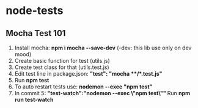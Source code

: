 # node-tests

<h2>Mocha Test 101</h2>

<ol>
	<li>Install mocha: <strong>npm i mocha --save-dev</strong> (-dev: this lib use only on dev mood)</li>
	<li>Create basic function for test (utils.js)</li>
	<li>Create test class for that (utils.test.js)</li>
	<li>Edit test line in package.json: <strong>"test": "mocha **/*.test.js"</strong> </li>
	<li>Run <strong>npm test</strong></li>
	<li>To auto restart tests use: <strong>nodemon --exec "npm test"</strong></li>
	<li>In commit 5: <strong> "test-watch":"nodemon --exec \"npm test\"" </strong> Run <strong>npm run test-watch</strong></li>
</ol>
